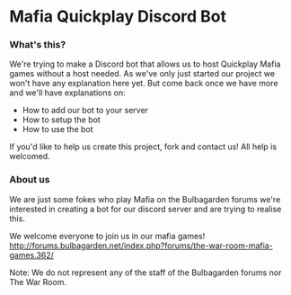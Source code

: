 # Mafia Quickplay Discord Bot

### What's this?
We're trying to make a Discord bot that allows us to host Quickplay Mafia games without a host needed.
As we've only just started our project we won't have any explanation here yet. But come back once we have more and we'll have explanations on:
- How to add our bot to your server
- How to setup the bot
- How to use the bot

If you'd like to help us create this project, fork and contact us! All help is welcomed.

### About us
We are just some fokes who play Mafia on the Bulbagarden forums
we're interested in creating a bot for our discord server and are trying to realise this.

We welcome everyone to join us in our mafia games!
http://forums.bulbagarden.net/index.php?forums/the-war-room-mafia-games.362/

Note: We do not represent any of the staff of the Bulbagarden forums nor The War Room.
